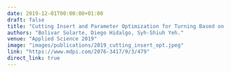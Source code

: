 ```yaml
---
date: 2019-12-01T00:00:00+01:00
draft: false
title: "Cutting Insert and Parameter Optimization for Turning Based on Artificial Neural Networks and a Genetic Algorithm"
authors: "Bolivar Solarte, Diego Hidalgo, Syh-Shiuh Yeh."
venue: "Applied Science 2019"
image: "images/publications/2019_cutting_insert_opt.jpeg"
link: "https://www.mdpi.com/2076-3417/9/3/479"
direct_link: true
---
```

